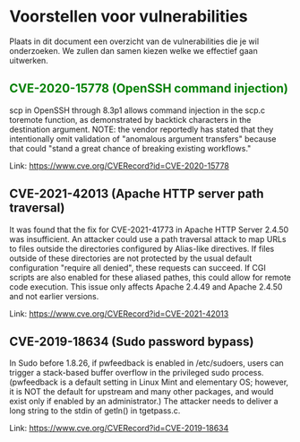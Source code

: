 # Voorstellen voor vulnerabilities

Plaats in dit document een overzicht van de vulnerabilities die je wil onderzoeken. We zullen dan samen kiezen welke we effectief gaan uitwerken.

<span style="color:green">

## CVE-2020-15778 (OpenSSH command injection)

</span>
scp in OpenSSH through 8.3p1 allows command injection in the scp.c toremote function, as demonstrated by backtick characters in the destination argument. NOTE: the vendor reportedly has stated that they intentionally omit validation of "anomalous argument transfers" because that could "stand a great chance of breaking existing workflows."

Link: <https://www.cve.org/CVERecord?id=CVE-2020-15778>

## CVE-2021-42013 (Apache HTTP server path traversal)

It was found that the fix for CVE-2021-41773 in Apache HTTP Server 2.4.50 was insufficient. An attacker could use a path traversal attack to map URLs to files outside the directories configured by Alias-like directives. If files outside of these directories are not protected by the usual default configuration "require all denied", these requests can succeed. If CGI scripts are also enabled for these aliased pathes, this could allow for remote code execution. This issue only affects Apache 2.4.49 and Apache 2.4.50 and not earlier versions.

Link: <https://www.cve.org/CVERecord?id=CVE-2021-42013>


## CVE-2019-18634 (Sudo password bypass)

In Sudo before 1.8.26, if pwfeedback is enabled in /etc/sudoers, users can trigger a stack-based buffer overflow in the privileged sudo process. (pwfeedback is a default setting in Linux Mint and elementary OS; however, it is NOT the default for upstream and many other packages, and would exist only if enabled by an administrator.) The attacker needs to deliver a long string to the stdin of getln() in tgetpass.c.

Link: <https://www.cve.org/CVERecord?id=CVE-2019-18634>
